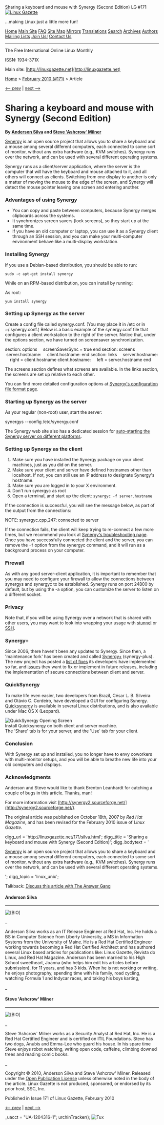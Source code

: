 Sharing a keyboard and mouse with Synergy (Second Edition) LG #171       <!-- --> [![Linux Gazette](../gx/2003/newlogo-blank-200-gold2.jpg)](../)

...making Linux just a little more fun!

[Home](../index.html) [Main Site](http://linuxgazette.net) [FAQ](../faq/index.html) [Site Map](../lg_index.html) [Mirrors](../mirrors.html) [Translations](../mirrors.html) [Search](../search.html) [Archives](../archives.html) [Authors](../authors/index.html) [Mailing Lists](http://lists.linuxgazette.net/mailman/listinfo/) [Join Us!](../jobs.html) [Contact Us](../contact.html)

* * *

The Free International Online Linux Monthly

ISSN: 1934-371X

Main site: [http://linuxgazette.net](http://linuxgazette.net)

[Home](../index.html) > [February 2010 (#171)](index.html) > Article

[<-- prev](pfeiffer.html) | [next -->](collinge.html)

Sharing a keyboard and mouse with Synergy (Second Edition)
==========================================================

**By [Anderson Silva](../authors/silva.html) and [Steve 'Ashcrow' Milner](../authors/milner.html)**

[Synergy](http://synergy2.sf.net/) is an open source project that allows you to share a keyboard and a mouse among several different computers, each connected to some sort of monitor, without any extra hardware (e.g., KVM switches). Synergy runs over the network, and can be used with several different operating systems.

Synergy runs as a client/server application, where the server is the computer that will have the keyboard and mouse attached to it, and all others will connect as clients. Switching from one display to another is only a matter of moving the mouse to the edge of the screen, and Synergy will detect the mouse pointer leaving one screen and entering another.

### Advantages of using Synergy

*   You can copy and paste between computers, because Synergy merges clipboards across the systems.
*   It synchronizes screen savers (lock screens), so they start up at the same time.
*   If you have an old computer or laptop, you can use it as a Synergy client through an SSH session, and you can make your multi-computer environment behave like a multi-display workstation.

### Installing Synergy  

If you use a Debian-based distribution, you should be able to run:

`sudo -c apt-get install synergy`

While on an RPM-based distribution, you can install by running:

As root:

`yum install synergy`

### Setting up Synergy as the server

Create a config file called synergy.conf. (You may place it in /etc or in ~/.synergy.conf.) Below is a basic example of the synergy.conf file that configures a client workstation to the right of the server. Notice that, under the options section, we have turned on screensaver synchronization.

section: options
    screenSaverSync = true
end
section: screens
    server.hostname:
    client.hostname:
end
section: links
    server.hostname:
    right = client.hostname
client.hostname:
    left = server.hostname
end

The screens section defines what screens are available. In the links section, the screens are set up relative to each other.

You can find more detailed configuration options at [Synergy's configuration file format page](http://synergy2.sourceforge.net/configuration.html).

### Starting up Synergy as the server

As your regular (non-root) user, start the server:

synergys --config /etc/synergy.conf

The Synergy web site also has a dedicated session for [auto-starting the Synergy server on different platforms](http://synergy2.sourceforge.net/autostart.html).

### Setting up Synergy as the client

1.  Make sure you have installed the Synergy package on your client machines, just as you did on the server.
2.  Make sure your client and server have defined hostnames other than localhost. If not, you can still use an IP address to designate Synergy's hostname.
3.  Make sure you are logged in to your X environment.
4.  Don't run synergyc as root
5.  Open a terminal, and start up the client: `synergyc -f server.hostname`  
      
    

If the connection is successful, you will see the message below, as part of the output from the connections:

NOTE: synergyc.cpp,247: connected to server

If the connection fails, the client will keep trying to re-connect a few more times, but we recommend you look at [Synergy's troubleshooting page](http://synergy2.sourceforge.net/). Once you have successfully connected the client and the server, you can remove the `-f` option from the synergyc command, and it will run as a background process on your computer.

### Firewall

As with any good server-client application, it is important to remember that you may need to configure your firewall to allow the connections between synergys and synergyc to be established. Synergy runs on port 24800 by default, but by using the -a option, you can customize the server to listen on a different socket.

### Privacy

Note that, if you will be using Synergy over a network that is shared with other users, you may want to look into wrapping your usage with [stunnel](https://www.stunnel.org/) or [SSH](http://synergy2.sourceforge.net/security.html).

### Synergy+

Since 2006, there haven't been any updates to Synergy. Since then, a 'maintenance fork' has been created and called [Synergy+](https://code.google.com/p/synergy-plus/ "Synergy+") (synergy-plus). The new project has posted a [list of fixes](https://code.google.com/p/synergy-plus/issues/list?can=1&q=status:ReallyFixed,MaybeFixed,AlmostFixed "list of fixes") its developers have implemented so far, and [issues](https://code.google.com/p/synergy-plus/issues/list?can=2&q=&sort=-milestone&colspec=ID%20Stars%20Type%20Status%20Priority%20Milestone%20Owner%20Summary "issues") they want to fix or implement in future releases, including the implementation of secure connections between client and server.

### QuickSynergy

To make life even easier, two developers from Brazil, César L. B. Silveira and Otávio C. Cordeiro, have developed a GUI for configuring Synergy. [Quicksynergy](https://code.google.com/p/quicksynergy/ "Quicksynergy") is available in several Linux distributions, and is also available under Mac OS X (Leopard).

![QuickSynergy Opening Screen](misc/silva/file1.png)  
Install Quicksynergy on both client and server machine.  
The 'Share' tab is for your server, and the 'Use' tab for your client.  

### Conclusion

With Synergy set up and installed, you no longer have to envy coworkers with multi-monitor setups, and you will be able to breathe new life into your old computers and displays.

### Acknowledgments

Anderson and Steve would like to thank Brenton Leanhardt for catching a couple of bugs in this article. Thanks, man!

For more information visit [http://synergy2.sourceforge.net/](http://synergy2.sourceforge.net/).

The original article was published on October 18th, 2007 by _Red Hat Magazine_, and has been revised for the February 2010 issue of _Linux Gazette_.

  
digg\_url = 'http://linuxgazette.net/171/silva.html'; digg\_title = 'Sharing a keyboard and mouse with Synergy (Second Edition)'; digg\_bodytext = '<p> <a href="http://synergy2.sf.net/">Synergy</a> is an open source project that allows you to share a keyboard and a mouse among several different computers, each connected to some sort of monitor, without any extra hardware (e.g., KVM switches). Synergy runs over the network, and can be used with several different operating systems. </p> '; digg\_topic = 'linux\_unix';

Talkback: [Discuss this article with The Answer Gang](/cdn-cgi/l/email-protection#9de9fcfaddf1f4eee9eeb3f1f4f3e8e5fafce7f8e9e9f8b3f3f8e9a2eee8fff7f8fee9a0c9fcf1f6fffcfef6a7acaaacb2eef4f1ebfcb3f5e9f0f1)

#### Anderson Silva

* * *

![[BIO]](../gx/authors/silva.jpg)

_

Anderson Silva works as an IT Release Engineer at Red Hat, Inc. He holds a BS in Computer Science from Liberty University, a MS in Information Systems from the University of Maine. He is a Red Hat Certified Engineer working towards becoming a Red Hat Certified Architect and has authored several Linux based articles for publications like: Linux Gazette, Revista do Linux, and Red Hat Magazine. Anderson has been married to his High School sweetheart, Joanna (who helps him edit his articles before submission), for 11 years, and has 3 kids. When he is not working or writing, he enjoys photography, spending time with his family, road cycling, watching Formula 1 and Indycar races, and taking his boys karting,

_  

#### Steve 'Ashcrow' Milner

* * *

![[BIO]](../gx/2002/note.png)

_

Steve 'Ashcrow' Milner works as a Security Analyst at Red Hat, Inc. He is a Red Hat Certified Engineer and is certified on ITIL Foundations. Steve has two dogs, Anubis and Emma-Lee who guard his house. In his spare time Steve enjoys robot watching, writing open code, caffeine, climbing downed trees and reading comic books.

_  

Copyright © 2010, Anderson Silva and Steve 'Ashcrow' Milner. Released under the [Open Publication License](http://linuxgazette.net/copying.html) unless otherwise noted in the body of the article. Linux Gazette is not produced, sponsored, or endorsed by its prior host, SSC, Inc.

Published in Issue 171 of Linux Gazette, February 2010

[<-- prev](pfeiffer.html) | [next -->](collinge.html)

\_uacct = "UA-1204316-1"; urchinTracker(); ![Tux](../gx/tux_86x95_indexed.png)
